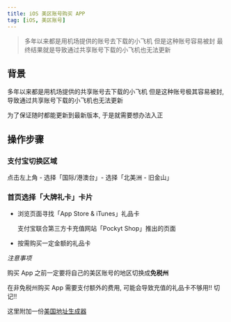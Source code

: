 ```yaml
---
title: iOS 美区账号购买 APP
tag: [iOS, 美区账号]
---
```


> 多年以来都是用机场提供的账号去下载的小飞机
> 但是这种账号容易被封
> 最终结果就是导致通过共享账号下载的小飞机也无法更新

## 背景

多年以来都是用机场提供的共享账号去下载的小飞机
但是这种账号极其容易被封, 导致通过共享账号下载的小飞机也无法更新

为了保证随时都能更新到最新版本, 于是就需要想办法入正

## 操作步骤

### 支付宝切换区域

点击左上角 - 选择「国际/港澳台」- 选择「北美洲 - 旧金山」

### 首页选择「大牌礼卡」卡片

- 浏览页面寻找「App Store & iTunes」礼品卡

  支付宝联合第三方卡充值网站「Pockyt Shop」推出的页面

- 按需购买一定金额的礼品卡

_注意事项_

购买 App 之前一定要将自己的美区账号的地区切换成**免税州**

在非免税州购买 App 需要支付额外的费用, 可能会导致充值的礼品卡不够用!! 切记!!

这里附加一份[美国地址生成器](https://www.meiguodizhi.com/)
